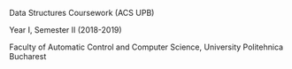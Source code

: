 

Data Structures Coursework (ACS UPB)

Year I, Semester II (2018-2019)

Faculty of Automatic Control and Computer Science, University Politehnica Bucharest
